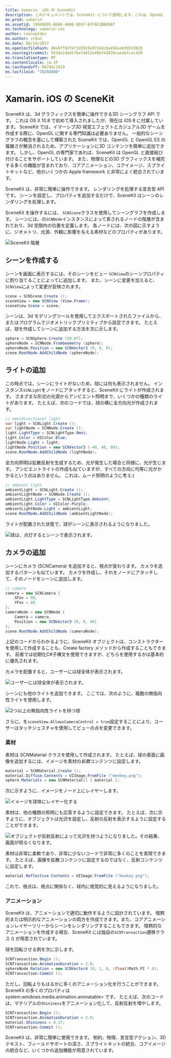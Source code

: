 ```yaml
---
title: Xamarin. iOS の SceneKit
description: このドキュメントでは、SceneKit について説明します。これは、OpenGL の複雑さを解消することで3D グラフィックスの操作を簡略化する3D シーングラフ API です。
ms.prod: xamarin
ms.assetid: 19049ED5-B68E-4A0E-9D57-B7FAE3BB8987
ms.technology: xamarin-ios
author: conceptdev
ms.author: crdun
ms.date: 06/14/2017
ms.openlocfilehash: d6e6ff02fef3d2919e9716dc8a456aabd9533820
ms.sourcegitcommit: 933de144d1fbe7d412e49b743839cae4bfcac439
ms.translationtype: MT
ms.contentlocale: ja-JP
ms.lasthandoff: 09/04/2019
ms.locfileid: "70292800"
---
```

# <a name="scenekit-in-xamarinios"></a>Xamarin. iOS の SceneKit

SceneKit は、3d グラフィックスを簡単に操作できる3D シーングラフ API です。 これは OS X 10.8 で初めて導入されましたが、現在は iOS 8 に付属しています。 SceneKit では、イマーシブ3D 視覚エフェクトとカジュアル3D ゲームを作成する際に、OpenGL に関する専門知識は必要ありません。 一般的なシーングラフの概念を基にして構築された SceneKit では、OpenGL と OpenGL ES の複雑さが解消されるため、アプリケーションに3D コンテンツを簡単に追加できます。 しかし、OpenGL の専門家であれば、SceneKit は OpenGL と直接結び付けることをサポートしています。 また、物理などの3D グラフィックスを補完する多くの機能が含まれており、コアアニメーション、コアイメージ、スプライトキットなど、他のいくつかの Apple framework と非常によく統合されています。

SceneKit は、非常に簡単に操作できます。 レンダリングを処理する宣言型 API です。 シーンを設定し、プロパティを追加するだけで、SceneKit はシーンのレンダリングを処理します。

SceneKit を操作するには、 `SCNScene`クラスを使用してシーングラフを作成します。 シーンには、の`SCNNode`インスタンスによって表されるノードの階層が含まれており、3d 空間内の位置を定義します。 各ノードには、次の図に示すように、ジオメトリ、光源、外観に影響を与える素材などのプロパティがあります。

![](scenekit-images/image7.png "SceneKit 階層")

## <a name="create-a-scene"></a>シーンを作成する

シーンを画面に表示するには、そのシーンをビュー `SCNView`のシーンプロパティに割り当てることによってに追加します。 また、シーンに変更を加えると、 `SCNView`によって変更が反映されます。

```csharp
scene = SCNScene.Create ();
sceneView = new SCNView (View.Frame);
sceneView.Scene = scene;
```

シーンは、3d モデリングツールを使用してエクスポートされたファイルから、またはプログラムでジオメトリックプリミティブから設定できます。 たとえば、球を作成してシーンに追加する方法を次に示します。

```csharp
sphere = SCNSphere.Create (10.0f);
sphereNode = SCNNode.FromGeometry (sphere);
sphereNode.Position = new SCNVector3 (0, 0, 0);
scene.RootNode.AddChildNode (sphereNode);
```

## <a name="adding-light"></a>ライトの追加

この時点では、シーンにライトがないため、球には何も表示されません。 インスタンス`SCNLight`をノードにアタッチすると、SceneKit にライトが作成されます。 さまざまな形式の光源からアンビエント照明まで、いくつかの種類のライトがあります。 たとえば、次のコードでは、球の横に全方向光が作成されます。

```csharp
// omnidirectional light
var light = SCNLight.Create ();
var lightNode = SCNNode.Create ();
light.LightType = SCNLightType.Omni;
light.Color = UIColor.Blue;
lightNode.Light = light;
lightNode.Position = new SCNVector3 (-40, 40, 60);
scene.RootNode.AddChildNode (lightNode);
```

全方向照明は拡散反射を生成するため、光が発生した場合と同様に、光が生じます。 アンビエントライトの作成も似ていますが、すべての方向に均等に光がかかるという点はありません。 これは、ムード照明のように考え:)

```csharp
// ambient light
ambientLight = SCNLight.Create ();
ambientLightNode = SCNNode.Create ();
ambientLight.LightType = SCNLightType.Ambient;
ambientLight.Color = UIColor.Purple;
ambientLightNode.Light = ambientLight;
scene.RootNode.AddChildNode (ambientLightNode);
```

ライトが配置された状態で、球がシーンに表示されるようになりました。

![](scenekit-images/image8.png "球は、点灯するとシーンで表示されます。")

## <a name="adding-a-camera"></a>カメラの追加

シーンにカメラ (SCNCamera) を追加すると、視点が変わります。 カメラを追加するパターンも似ています。 カメラを作成し、それをノードにアタッチして、そのノードをシーンに追加します。

```csharp
// camera
camera = new SCNCamera {
    XFov = 80,
    YFov = 80
};
cameraNode = new SCNNode {
    Camera = camera,
    Position = new SCNVector3 (0, 0, 40)
};
scene.RootNode.AddChildNode (cameraNode);
```

上記のコードからわかるように、SceneKit オブジェクトは、コンストラクターを使用して作成することも、Create factory メソッドから作成することもできます。 前者では初期化C#子構文を使用できますが、どちらを使用するかは基本的に優先されます。

カメラを配置すると、ユーザーには球全体が表示されます。

![](scenekit-images/image9.png "ユーザーには球全体が表示されます。")

シーンにも他のライトを追加できます。 ここでは、次のように、複数の無指向性ライトを使用します。

![](scenekit-images/image10.png "2つ以上の無指向性ライトを持つ球")

さらに、を`sceneView.AllowsCameraControl = true`設定することにより、ユーザーはタッチジェスチャを使用してビューの点を変更できます。

### <a name="materials"></a>素材

素材は SCNMaterial クラスを使用して作成されます。 たとえば、球の表面に画像を追加するには、イメージを素材の*拡散*コンテンツに設定します。

```csharp
material = SCNMaterial.Create ();
material.Diffuse.Contents = UIImage.FromFile ("monkey.png");
sphere.Materials = new SCNMaterial[] { material };
```

次に示すように、イメージをノード上にレイヤーします。

![](scenekit-images/image11.png "イメージを球体にレイヤー化する")

素材は、他の種類の照明にも応答するように設定できます。 たとえば、次に示すように、オブジェクトは光沢を設定し、反射の反射を表示するように設定することができます。

![](scenekit-images/image12.png "オブジェクトが反射反射によって光沢を持つようになりました。その結果、画面が明るくなります。")

素材は非常に柔軟であり、非常に少ないコードで非常に多くのことを実現できます。 たとえば、画像を拡散コンテンツに設定するのではなく、反射コンテンツに設定します。

```csharp
material.Reflective.Contents = UIImage.FromFile ("monkey.png");
```

これで、視点は、視点に関係なく、球内に視覚的に見えるようになりました。

### <a name="animation"></a>アニメーション

SceneKit は、アニメーションで適切に動作するように設計されています。 暗黙的または明示的なアニメーションの両方を作成できます。また、コアアニメーションレイヤーツリーからシーンをレンダリングすることもできます。 暗黙的なアニメーションを作成する場合、SceneKit には独自の`SCNTransaction`遷移クラス () が用意されています。

球を回転させる例を次に示します。

```csharp
SCNTransaction.Begin ();
SCNTransaction.AnimationDuration = 2.0;
sphereNode.Rotation = new SCNVector4 (0, 1, 0, (float)Math.PI * 4);
SCNTransaction.Commit ();
```

ただし、回転よりもはるかに多くのアニメーション化を行うことができます。 SceneKit の多くのプロパティは system.windows.media.animation.animatable> です。 たとえば、次のコードは、マテリアルの`Shininess`をアニメーション化して、反射反射を増やします。

```csharp
SCNTransaction.Begin ();
SCNTransaction.AnimationDuration = 2.0;
material.Shininess = 0.1f;
SCNTransaction.Commit ();
```

SceneKit は、非常に簡単に使用できます。 制約、物理、宣言型アクション、3D テキスト、フィールドサポートの深さ、スプライトキットの統合、コアイメージの統合など、いくつかの追加機能が用意されています。
